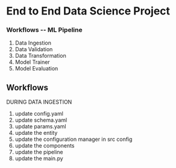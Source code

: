 # End to End Data Science Project

### Workflows -- ML Pipeline

1. Data Ingestion
2. Data Validation
2. Data Transformation
3. Model Trainer
4. Model Evaluation

## Workflows

DURING DATA INGESTION
1. update config.yaml
2. update schema.yaml
3. update params.yaml
4. update the entity
5. update the configuration manager in src config
6. update the components
7. update the pipeline
8. update the main.py